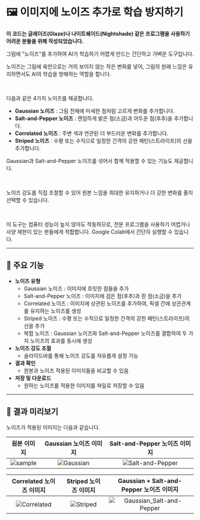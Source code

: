# 🖼️ 이미지에 노이즈 추가로 학습 방지하기

**이 코드는 글레이즈(Glaze)나 나이트쉐이드(Nightshade) 같은 프로그램을 사용하기 어려운 분들을 위해 작성되었습니다.**

그림에 "노이즈"를 추가하여 AI가 학습하기 어렵게 만드는 간단하고 가벼운 도구입니다.

노이즈는 그림에 육안으로는 거의 보이지 않는 작은 변화를 넣어, 그림의 원래 느낌은 유지하면서도 AI의 학습을 방해하는 역할을 합니다.

<br/>

다음과 같은 4가지 노이즈를 제공합니다.

-   **Gaussian 노이즈** : 그림 전체에 미세한 점처럼 고르게 변화를 추가합니다.  
-   **Salt-and-Pepper 노이즈** : 랜덤하게 밝은 점(소금)과 어두운 점(후추)을 추가합니다.  
-   **Correlated 노이즈** : 주변 색과 연관된 더 부드러운 변화를 추가합니다.  
-   **Striped 노이즈** : 수평 또는 수직으로 일정한 간격의 강한 패턴(스트라이프)의 선을 추가합니다.  

Gaussian과 Salt-and-Pepper 노이즈를 섞어서 함께 적용할 수 있는 기능도 제공합니다.

<br/>

노이즈 강도를 직접 조절할 수 있어 원본 느낌을 최대한 유지하거나 더 강한 변화를 줄지 선택할 수 있습니다.

<br/>

이 도구는 컴퓨터 성능이 높지 않아도 작동하므로, 전문 프로그램을 사용하기 어렵거나 사양 제한이 있는 분들에게 적합합니다. Google Colab에서 간단히 실행할 수 있습니다.

---

## 🎯 주요 기능
- **노이즈 유형**  
  - Gaussian 노이즈 : 이미지에 흐릿한 점들을 추가  
  - Salt-and-Pepper 노이즈 : 이미지에 검은 점(후추)과 흰 점(소금)을 추가  
  - Correlated 노이즈 : 이미지에 상관된 노이즈를 추가하여, 픽셀 간에 상관관계를 유지하는 노이즈를 생성  
  - Striped 노이즈 : 수평 또는 수직으로 일정한 간격의 강한 패턴(스트라이프)의 선을 추가  
  - 복합 노이즈 : Gaussian 노이즈와 Salt-and-Pepper 노이즈를 결합하여 두 가지 노이즈의 효과를 동시에 생성  
- **노이즈 강도 조절**  
  - 슬라이드바를 통해 노이즈 강도를 자유롭게 설정 가능
- **결과 확인**  
  - 원본과 노이즈 적용된 이미지들을 비교할 수 있음  
- **저장 및 다운로드**  
  - 원하는 노이즈를 적용한 이미지를 파일로 저장할 수 있음

---

## 📌 결과 미리보기  

노이즈가 적용된 이미지는 다음과 같습니다.  

|원본 이미지|Gaussian 노이즈 이미지|Salt-and-Pepper 노이즈 이미지|
|:---:|:---:|:---:|
|![sample](https://github.com/user-attachments/assets/60f148b9-c6d8-435a-ab44-c09a1de6d6cb)|![Gaussian](https://github.com/user-attachments/assets/030f71b7-5589-4a1e-a419-4837528f0356)|![Salt-and-Pepper](https://github.com/user-attachments/assets/e92e510e-6826-437b-88ea-d5df7c0e70ce)|

|Correlated 노이즈 이미지|Striped 노이즈 이미지|Gaussian + Salt-and-Pepper 노이즈 이미지|
|:---:|:---:|:---:|
|![Correlated](https://github.com/user-attachments/assets/333b390a-99dc-4e2b-aff9-a1104440e042)|![Striped](https://github.com/user-attachments/assets/7d0a2070-2a1f-4fb6-bd67-93b702f21581)|![Gaussian_Salt-and-Pepper](https://github.com/user-attachments/assets/e9cee12b-3988-4cf8-b3d5-f046b07b3dce)|
